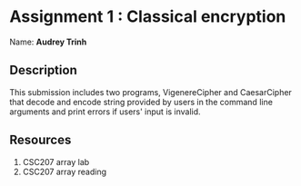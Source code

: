 # Assignment 1 : Classical encryption

Name: **Audrey Trinh**

## Description
This submission includes two programs, VigenereCipher and CaesarCipher that decode and encode string provided by users in the command line arguments and print errors if users' input is invalid.

## Resources
1. CSC207 array lab
2. CSC207 array reading

